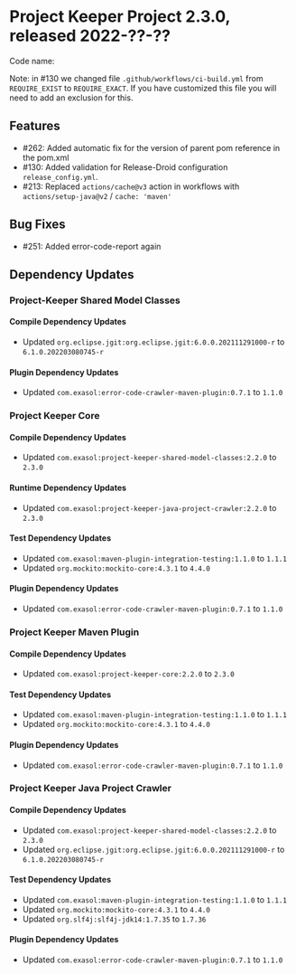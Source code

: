 # Project Keeper Project 2.3.0, released 2022-??-??

Code name:

Note: in #130 we changed file `.github/workflows/ci-build.yml` from `REQUIRE_EXIST` to `REQUIRE_EXACT`. If you have customized this file you will need to add an exclusion for this.

## Features

* #262: Added automatic fix for the version of parent pom reference in the pom.xml
* #130: Added validation for Release-Droid configuration `release_config.yml`.
* #213: Replaced `actions/cache@v3` action in workflows with `actions/setup-java@v2` / `cache: 'maven'`

## Bug Fixes

* #251: Added error-code-report again

## Dependency Updates

### Project-Keeper Shared Model Classes

#### Compile Dependency Updates

* Updated `org.eclipse.jgit:org.eclipse.jgit:6.0.0.202111291000-r` to `6.1.0.202203080745-r`

#### Plugin Dependency Updates

* Updated `com.exasol:error-code-crawler-maven-plugin:0.7.1` to `1.1.0`

### Project Keeper Core

#### Compile Dependency Updates

* Updated `com.exasol:project-keeper-shared-model-classes:2.2.0` to `2.3.0`

#### Runtime Dependency Updates

* Updated `com.exasol:project-keeper-java-project-crawler:2.2.0` to `2.3.0`

#### Test Dependency Updates

* Updated `com.exasol:maven-plugin-integration-testing:1.1.0` to `1.1.1`
* Updated `org.mockito:mockito-core:4.3.1` to `4.4.0`

#### Plugin Dependency Updates

* Updated `com.exasol:error-code-crawler-maven-plugin:0.7.1` to `1.1.0`

### Project Keeper Maven Plugin

#### Compile Dependency Updates

* Updated `com.exasol:project-keeper-core:2.2.0` to `2.3.0`

#### Test Dependency Updates

* Updated `com.exasol:maven-plugin-integration-testing:1.1.0` to `1.1.1`
* Updated `org.mockito:mockito-core:4.3.1` to `4.4.0`

#### Plugin Dependency Updates

* Updated `com.exasol:error-code-crawler-maven-plugin:0.7.1` to `1.1.0`

### Project Keeper Java Project Crawler

#### Compile Dependency Updates

* Updated `com.exasol:project-keeper-shared-model-classes:2.2.0` to `2.3.0`
* Updated `org.eclipse.jgit:org.eclipse.jgit:6.0.0.202111291000-r` to `6.1.0.202203080745-r`

#### Test Dependency Updates

* Updated `com.exasol:maven-plugin-integration-testing:1.1.0` to `1.1.1`
* Updated `org.mockito:mockito-core:4.3.1` to `4.4.0`
* Updated `org.slf4j:slf4j-jdk14:1.7.35` to `1.7.36`

#### Plugin Dependency Updates

* Updated `com.exasol:error-code-crawler-maven-plugin:0.7.1` to `1.1.0`
